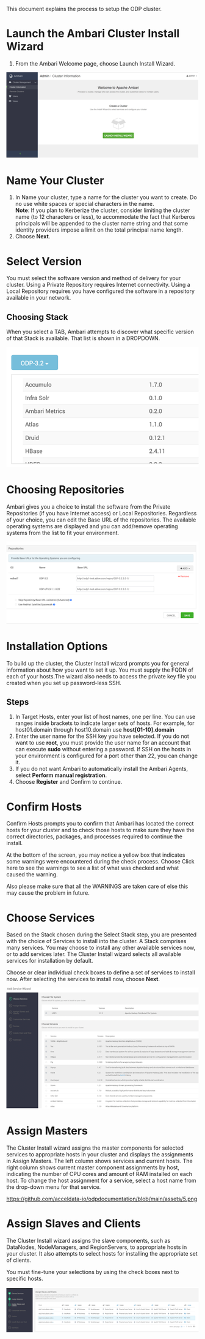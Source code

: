 This document explains the process to setup the ODP cluster. 

# Launch the Ambari Cluster Install Wizard

1. From the Ambari Welcome page, choose Launch Install Wizard.

![](https://github.com/acceldata-io/odpdocumentation/blob/main/assets/1.png)


# Name Your Cluster

1. In Name your cluster, type a name for the cluster you want to create.
Do no use white spaces or special characters in the name.\
**Note**: If you plan to Kerberize the cluster, consider limiting the cluster name (to 12 characters or less), to accommodate the fact that Kerberos principals will be appended to the cluster name string and that some identity providers impose a limit on the total principal name length.
2. Choose **Next**.

# Select Version

You must select the software version and method of delivery for your cluster. Using a Private Repository requires Internet connectivity. Using a Local Repository requires you have configured the software in a repository available in your network.
## Choosing Stack
When you select a TAB, Ambari attempts to discover what specific version of that Stack is available. That list is shown in a DROPDOWN.

![](https://github.com/acceldata-io/odpdocumentation/blob/main/assets/2.png)



# Choosing Repositories
Ambari gives you a choice to install the software from the Private Repositories (if you have Internet access) or Local Repositories. Regardless of your choice, you can edit the Base URL of the repositories. The available operating systems are displayed and you can add/remove operating systems from the list to fit your environment.

![](https://github.com/acceldata-io/odpdocumentation/blob/main/assets/3.png)

# Installation Options
To build up the cluster, the Cluster Install wizard prompts you for general information about how you want to set it up. You must supply the FQDN of each of your hosts.The wizard also needs to access the private key file you created when you set up password-less SSH.

## Steps

1. In Target Hosts, enter your list of host names, one per line.
You can use ranges inside brackets to indicate larger sets of hosts. For example, for host01.domain through host10.domain use **host[01-10].domain**
2. Enter the user name for the SSH key you have selected. If you do not want to use **root**, you must provide the user name for an account that can execute **sudo** without entering a password. If SSH on the hosts in your environment is configured for a port other than 22, you can change it.
3. If you do not want Ambari to automatically install the Ambari Agents, select **Perform manual registration**.
4. Choose **Register** and Confirm to continue.

# Confirm Hosts

Confirm Hosts prompts you to confirm that Ambari has located the correct hosts for your cluster and to check those hosts to make sure they have the correct directories, packages, and processes required to continue the install.

At the bottom of the screen, you may notice a yellow box that indicates some warnings were encountered during the check process. Choose Click here to see the warnings to see a list of what was checked and what caused the warning.

Also please make sure that all the WARNINGS are taken care of else this may cause the problem in future.

# Choose Services

Based on the Stack chosen during the Select Stack step, you are presented with the choice of Services to install into the cluster. A Stack comprises many services. You may choose to install any other available services now, or to add services later. The Cluster Install wizard selects all available services for installation by default.

Choose or clear individual check boxes to define a set of services to install now.
After selecting the services to install now, choose **Next**.

![](https://github.com/acceldata-io/odpdocumentation/blob/main/assets/4.png)

# Assign Masters

The Cluster Install wizard assigns the master components for selected services to appropriate hosts in your cluster and displays the assignments in Assign Masters. The left column shows services and current hosts. The right column shows current master component assignments by host, indicating the number of CPU cores and amount of RAM installed on each host. To change the host assignment for a service, select a host name from the drop-down menu for that service.

https://github.com/acceldata-io/odpdocumentation/blob/main/assets/5.png

# Assign Slaves and Clients

The Cluster Install wizard assigns the slave components, such as DataNodes, NodeManagers, and RegionServers, to appropriate hosts in your cluster. It also attempts to select hosts for installing the appropriate set of clients.

You must fine-tune your selections by using the check boxes next to specific hosts.


![](https://github.com/acceldata-io/odpdocumentation/blob/main/assets/6.png)


